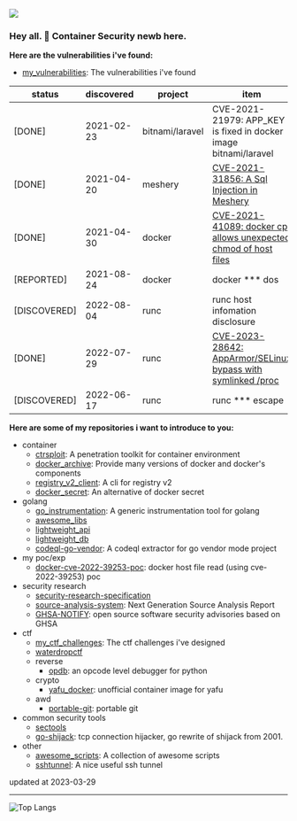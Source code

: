 <!--
**ssst0n3/ssst0n3** is a ✨ _special_ ✨ repository because its `README.md` (this file) appears on your GitHub profile.

Here are some ideas to get you started:

- 🔭 I’m currently working on ...
- 🌱 I’m currently learning ...
- 👯 I’m looking to collaborate on ...
- 🤔 I’m looking for help with ...
- 💬 Ask me about ...
- 📫 How to reach me: ...
- 😄 Pronouns: ...
- ⚡ Fun fact: ...
-->

[![](https://img.shields.io/badge/-🌐%20My%20Blog-success)](https://ssst0n3.github.io/)
<!-- [![](https://img.shields.io/website?logo=Google%20Chrome&url=https%3A%2F%2Fssst0n3.github.io%2F)](https://ssst0n3.github.io/) -->

### Hey all. 👋 Container Security newb here.
**Here are the vulnerabilities i've found:**
* [my_vulnerabilities](https://github.com/ssst0n3/my_vulnerabilities): The vulnerabilities i've found

| status | discovered | project | item |
| --- | --- | --- | --- |
| [DONE] | 2021-02-23 | bitnami/laravel | CVE-2021-21979: APP_KEY is fixed in docker image bitnami/laravel |
| [DONE] | 2021-04-20 | meshery | [CVE-2021-31856: A Sql Injection in Meshery](https://github.com/ssst0n3/CVE-2021-31856) |
| [DONE] | 2021-04-30 | docker | [CVE-2021-41089: docker cp allows unexpected chmod of host files](https://github.com/moby/moby/security/advisories/GHSA-v994-f8vw-g7j4)|
| [REPORTED] | 2021-08-24 | docker | docker *** dos |
| [DISCOVERED] | 2022-08-04 | runc | runc host infomation disclosure |
| [DONE] | 2022-07-29 | runc | [CVE-2023-28642: AppArmor/SELinux bypass with symlinked /proc](https://github.com/opencontainers/runc/security/advisories/GHSA-g2j6-57v7-gm8c) |
| [DISCOVERED] | 2022-06-17 | runc | runc *** escape |

**Here are some of my repositories i want to introduce to you:**
* container
  - [ctrsploit](https://github.com/ctrsploit/ctrsploit): A penetration toolkit for container environment
  - [docker_archive](https://github.com/ssst0n3/docker_archive): Provide many versions of docker and docker's components
  - [registry_v2_client](https://github.com/ssst0n3/registry_v2_client): A cli for registry v2
  - [docker_secret](https://github.com/ssst0n3/docker_secret): An alternative of docker secret
* golang 
  - [go_instrumentation](https://github.com/ssst0n3/go_instrumentation): A generic instrumentation tool for golang
  - [awesome_libs](https://github.com/ssst0n3/awesome_libs)
  - [lightweight_api](https://github.com/ssst0n3/lightweight_api)
  - [lightweight_db](https://github.com/ssst0n3/lightweight_db)
  - [codeql-go-vendor](https://github.com/ssst0n3/codeql-go-vendor): A codeql extractor for go vendor mode project
* my poc/exp
  - [docker-cve-2022-39253-poc](https://github.com/ssst0n3/docker-cve-2022-39253-poc): docker host file read (using cve-2022-39253) poc
* security research
  - [security-research-specification](https://github.com/ssst0n3/security-research-specification)
  - [source-analysis-system](https://github.com/ssst0n3/source-analysis-system): Next Generation Source Analysis Report
  - [GHSA-NOTIFY](https://github.com/ssst0n3/GHSA-NOTIFY): open source software security advisories based on GHSA
* ctf
  - [my_ctf_challenges](https://github.com/ssst0n3/my_ctf_challenges): The ctf challenges i've designed
  - [waterdropctf](https://github.com/waterdropctf/waterdropctf)
  * reverse
    - [opdb](https://github.com/ssst0n3/opdb): an opcode level debugger for python
  * crypto
    - [yafu_docker](https://github.com/ssst0n3/yafu_docker): unofficial container image for yafu
  * awd
    - [portable-git](https://github.com/ssst0n3/portable-git): portable git
* common security tools
  - [sectools](https://github.com/ssst0n3/sectools)
  - [go-shijack](https://github.com/ssst0n3/go-shijack): tcp connection hijacker, go rewrite of shijack from 2001.
* other
  - [awesome_scripts](https://github.com/ssst0n3/awesome_scripts): A collection of awesome scripts
  - [sshtunnel](https://github.com/ssst0n3/sshtunnel): A nice useful ssh tunnel

updated at 2023-03-29

---

<!-- ## &#x1f4dd; Most Used Languages -->
![Top Langs](https://github-readme-stats.vercel.app/api/top-langs/?username=ssst0n3&hide=javascript,html,css,powershell,Groff)

